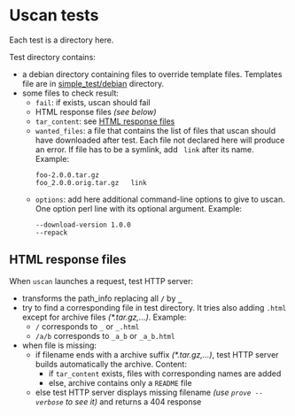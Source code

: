 # Uscan tests

Each test is a directory here.

Test directory contains:

 * a debian directory containing files to override template files.
   Templates file are in [simple\_test/debian](./simple_test/debian) directory.
 * some files to check result:
   * `fail`: if exists, uscan should fail
   * HTML response files _(see below)_
   * `tar_content`: see [HTML response files](#html-response-files)
   * `wanted_files`: a file that contains the list of files that uscan should
     have downloaded after test. Each file not declared here will produce an
     error. If file has to be a symlink, add ` link` after its name. Example:
     ```
     foo-2.0.0.tar.gz
     foo_2.0.0.orig.tar.gz   link
     ```
   * `options`: add here additional command-line options to give to uscan. One
     option perl line with its optional argument. Example:
     ```
     --download-version 1.0.0
     --repack
     ```

## HTML response files

When `uscan` launches a request, test HTTP server:

 * transforms the path\_info replacing all **`/`** by **`_`**
 * try to find a corresponding file in test directory. It tries also adding
   `.html` except for archive files _(*.tar.gz,...)_. Example:
   * `/` corresponds to `_` or `_.html`
   * `/a/b` corresponds to `_a_b` or `_a_b.html`
 * when file is missing:
   * if filename ends with a archive suffix _(*.tar.gz,...)_, test HTTP server
     builds automatically the archive. Content:
     * if `tar_content` exists, files with corresponding names are added
     * else, archive contains only a `README` file
   * else test HTTP server displays missing filename _(use `prove --verbose` to see it)_
     and returns a 404 response
